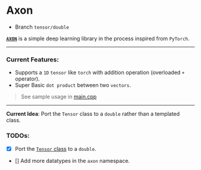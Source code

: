 # Axon
- Branch `tensor/double`

[**`AXON`**](https://github.com/51ddhesh/axon/) is a simple deep learning library in the process inspired from `PyTorch`.


--- 

### Current Features:
- Supports a `1D` `tensor` like `torch` with addition operation (overloaded `+` operator).
- Super Basic `dot product` between two `vectors`.

> See sample usage in [main.cpp](./main.cpp)

---

**Current Idea**: Port the `Tensor` class to a `double` rather than a templated class. 


### TODOs:
- [x] Port the [`Tensor` class](./include/tensor.hpp) to a `double`.
- [] Add more datatypes in the `axon` namespace.


